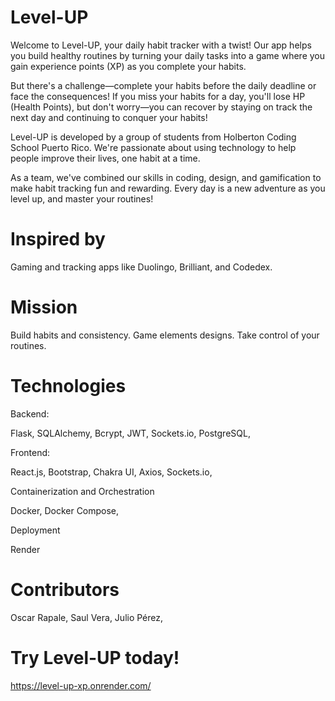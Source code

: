 # Level-UP

Welcome to Level-UP, your daily habit tracker with a twist! Our app helps you build healthy routines by turning your daily tasks into a game where you gain experience points (XP) as you complete your habits.

But there's a challenge—complete your habits before the daily deadline or face the consequences! If you miss your habits for a day, you'll lose HP (Health Points), but don't worry—you can recover by staying on track the next day and continuing to conquer your habits!

Level-UP is developed by a group of students from Holberton Coding School Puerto Rico. We're passionate about using technology to help people improve their lives, one habit at a time.

As a team, we've combined our skills in coding, design, and gamification to make habit tracking fun and rewarding. Every day is a new adventure as you level up, and master your routines!

# Inspired by

Gaming and tracking apps like Duolingo, Brilliant, and Codedex.

# Mission

Build habits and consistency.
Game elements designs.
Take control of your routines.

# Technologies

Backend: 

Flask, 
SQLAlchemy, 
Bcrypt, 
JWT, 
Sockets.io, 
PostgreSQL, 

Frontend:

React.js, 
Bootstrap, 
Chakra UI, 
Axios, 
Sockets.io, 

Containerization and Orchestration

Docker, 
Docker Compose, 

Deployment

Render

# Contributors

Oscar Rapale, 
Saul Vera, 
Julio Pérez,

# Try Level-UP today!

https://level-up-xp.onrender.com/
